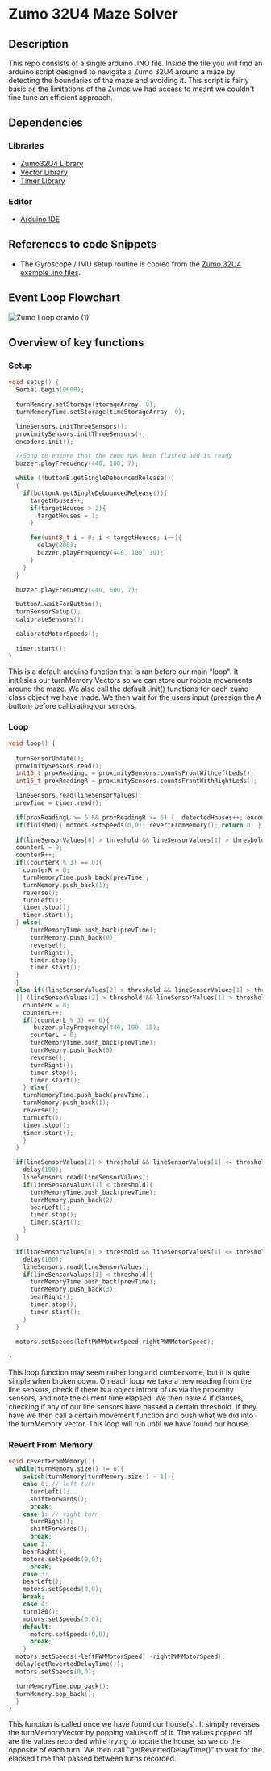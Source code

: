 # Zumo 32U4 Maze Solver
## Description

This repo consists of a single arduino .INO file. Inside the file you will find an arduino script designed to navigate a Zumo 32U4 around a maze by detecting the boundaries of the maze and avoiding it. This script is fairly basic as the limitations of the Zumos we had access to meant we couldn't fine tune an efficient approach.

## Dependencies
### Libraries
- [Zumo32U4 Library ](https://github.com/pololu/zumo-32u4-arduino-library)
- [Vector Library](https://github.com/janelia-arduino/Vector)
- [Timer Library](https://github.com/sstaub/Timer)

### Editor
- [Arduino IDE](https://www.arduino.cc/en/software)

## References to code Snippets

- The Gyroscope / IMU setup routine is copied from the [Zumo 32U4 example .ino files](https://github.com/pololu/zumo-32u4-arduino-library/tree/master/examples).

## Event Loop Flowchart

![Zumo Loop drawio (1)](https://github.com/FinnMx/Zumo-32U4-Maze-Solver/assets/93927783/ce5053e6-fd61-4719-b3df-e10e4a56d528)


## Overview of key functions

### Setup
```C++
void setup() {
  Serial.begin(9600);

  turnMemory.setStorage(storageArray, 0);
  turnMemoryTime.setStorage(timeStorageArray, 0);

  lineSensors.initThreeSensors();
  proximitySensors.initThreeSensors();
  encoders.init();

  //Song to ensure that the zumo has been flashed and is ready
  buzzer.playFrequency(440, 100, 7);

  while (!buttonB.getSingleDebouncedRelease())
  {
    if(buttonA.getSingleDebouncedRelease()){
      targetHouses++;
      if(targetHouses > 2){
        targetHouses = 1;
      }

      for(uint8_t i = 0; i < targetHouses; i++){
        delay(200);
        buzzer.playFrequency(440, 100, 10);
      }
    }
  }

  buzzer.playFrequency(440, 500, 7);

  buttonA.waitForButton();
  turnSensorSetup();
  calibrateSensors();

  calibrateMotorSpeeds();

  timer.start();
}
```
This is a default arduino function that is ran before our main "loop". It initilisies our turnMemory Vectors so we can store our robots movements around the maze. We also call the default .init() functions for each zumo class object we have made. We then wait for the users input (pressign the A button) before calibrating our sensors.

### Loop
```C++
void loop() {
  
  turnSensorUpdate();
  proximitySensors.read();
  int16_t proxReadingL = proximitySensors.countsFrontWithLeftLeds();
  int16_t proxReadingR = proximitySensors.countsFrontWithRightLeds();

  lineSensors.read(lineSensorValues);
  prevTime = timer.read();

  if(proxReadingL >= 6 && proxReadingR >= 6) {  detectedHouses++; encounteredAHouse(prevTime); timer.stop(); timer.start(); }
  if(finished){ motors.setSpeeds(0,0); revertFromMemory(); return 0; }
  
  if(lineSensorValues[0] > threshold && lineSensorValues[1] > threshold && lineSensorValues[2] < threshold){
  counterL = 0;
  counterR++;
  if((counterR % 3) == 0){
    counterR = 0;
    turnMemoryTime.push_back(prevTime);
    turnMemory.push_back(1);
    reverse();
    turnLeft();
    timer.stop();
    timer.start();
  } else{
      turnMemoryTime.push_back(prevTime);
      turnMemory.push_back(0);
      reverse();
      turnRight();
      timer.stop();
      timer.start();
  }
  }
  else if((lineSensorValues[2] > threshold && lineSensorValues[1] > threshold && lineSensorValues[0] < threshold)
  || (lineSensorValues[2] > threshold && lineSensorValues[1] > threshold && lineSensorValues[0] > threshold)){
    counterR = 0;
    counterL++;
    if((counterL % 3) == 0){
       buzzer.playFrequency(440, 100, 15);
      counterL = 0;
      turnMemoryTime.push_back(prevTime);
      turnMemory.push_back(0);
      reverse();
      turnRight();
      timer.stop();
      timer.start();
    } else{
    turnMemoryTime.push_back(prevTime);
    turnMemory.push_back(1);
    reverse();
    turnLeft();
    timer.stop();
    timer.start();
    }
  }

  if(lineSensorValues[2] > threshold && lineSensorValues[1] <= threshold){
    delay(100);
    lineSensors.read(lineSensorValues);
    if(lineSensorValues[1] < threshold){
      turnMemoryTime.push_back(prevTime);
      turnMemory.push_back(2);
      bearLeft();
      timer.stop();
      timer.start();
    }
  }

  if(lineSensorValues[0] > threshold && lineSensorValues[1] <= threshold){
    delay(100);
    lineSensors.read(lineSensorValues);
    if(lineSensorValues[1] < threshold){
      turnMemoryTime.push_back(prevTime);
      turnMemory.push_back(3);
      bearRight();
      timer.stop();
      timer.start();
    }
  }
  
  motors.setSpeeds(leftPWMMotorSpeed,rightPWMMotorSpeed);
    
}
```
This loop function may seem rather long and cumbersome, but it is quite simple when broken down. On each loop we take a new reading from the line sensors, check if there is a object infront of us via the proximity sensors, and note the current time elapsed. We then have 4 if clauses, checking if any of our line sensors have passed a certain threshold. If they have we then call a certain movement function and push what we did into the turnMemory vector. This loop will run until we have found our house.

### Revert From Memory
```C++
void revertFromMemory(){
  while(turnMemory.size() != 0){
    switch(turnMemory[turnMemory.size() - 1]){
    case 0: // left turn
      turnLeft();
      shiftForwards();
      break;
    case 1: // right turn
      turnRight();
      shiftForwards();
      break;
    case 2:
    bearRight();
    motors.setSpeeds(0,0);
      break;
    case 3:
    bearLeft();
    motors.setSpeeds(0,0);
    break;
    case 4:
    turn180();
    motors.setSpeeds(0,0);
    default:
      motors.setSpeeds(0,0);
      break;
    }
  motors.setSpeeds(-leftPWMMotorSpeed, -rightPWMMotorSpeed);
  delay(getRevertedDelayTime());
  motors.setSpeeds(0,0);

  turnMemoryTime.pop_back();
  turnMemory.pop_back();
  }
}

```

This function is called once we have found our house(s). It simpily reverses the turnMemoryVector by popping values off of it. The values popped off are the values recorded while trying to locate the house, so we do the opposite of each turn. We then call "getRevertedDelayTime()" to wait for the elapsed time that passed between turns recorded.
